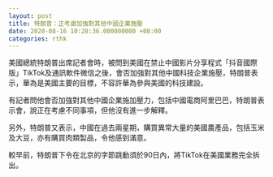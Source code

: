 ```yaml
---
layout: post
title: 特朗普：正考慮加強對其他中國企業施壓
date: 2020-08-16 10:28:36.000000000 +08:00
categories: rthk
---
```


美國總統特朗普出席記者會時，被問到美國在禁止中國影片分享程式「抖音國際版」TikTok及通訊軟件微信之後，會否加強對其他中國科技企業施壓，特朗普表示，華為是美國主要的目標，不容許華為參與美國的科技建設。

有記者問他會否加強對其他中國企業施加壓力，包括中國電商阿里巴巴，特朗普表示會，說正在考慮不同事項，但他沒有進一步解釋。

另外，特朗普又表示，中國在過去兩星期，購買異常大量的美國農產品，包括玉米及大豆，亦有購買肉類製品，令他感到滿意。

較早前，特朗普下令在北京的字節跳動須於90日內，將TikTok在美國業務完全拆出。
